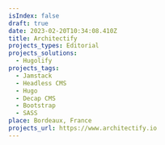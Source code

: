 ```yaml
---
isIndex: false
draft: true
date: 2023-02-20T10:34:08.410Z
title: Architectify
projects_types: Editorial
projects_solutions:
  - Hugolify
projects_tags:
  - Jamstack
  - Headless CMS
  - Hugo
  - Decap CMS
  - Bootstrap
  - SASS
place: Bordeaux, France
projects_url: https://www.architectify.io
---
```

